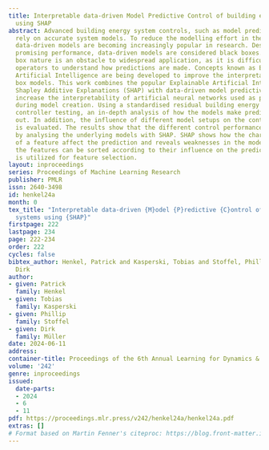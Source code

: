 ```yaml
---
title: Interpretable data-driven Model Predictive Control of building energy systems
  using SHAP
abstract: Advanced building energy system controls, such as model predictive control,
  rely on accurate system models. To reduce the modelling effort in the building sector,
  data-driven models are becoming increasingly popular in research. Despite their
  promising performance, data-driven models are considered black boxes. This black
  box nature is an obstacle to widespread application, as it is difficult for building
  operators to understand how predictions are made. Concepts known as Explainable
  Artificial Intelligence are being developed to improve the interpretability of black
  box models. This work combines the popular Explainable Artificial Intelligence method
  Shapley Additive Explanations (SHAP) with data-driven model predictive control to
  increase the interpretability of artificial neural networks used as process models
  during model creation. Using a standardised residual building energy system for
  controller testing, an in-depth analysis of how the models make predictions is carried
  out. In addition, the influence of different model setups on the control performance
  is evaluated. The results show that the different control performances can be justified
  by analysing the underlying models with SHAP. SHAP shows how the characteristics
  of a feature affect the prediction and reveals weaknesses in the model. In addition,
  the features can be sorted according to their influence on the prediction, which
  is utilized for feature selection.
layout: inproceedings
series: Proceedings of Machine Learning Research
publisher: PMLR
issn: 2640-3498
id: henkel24a
month: 0
tex_title: "Interpretable data-driven {M}odel {P}redictive {C}ontrol of building energy
  systems using {SHAP}"
firstpage: 222
lastpage: 234
page: 222-234
order: 222
cycles: false
bibtex_author: Henkel, Patrick and Kasperski, Tobias and Stoffel, Phillip and M\"{u}ller,
  Dirk
author:
- given: Patrick
  family: Henkel
- given: Tobias
  family: Kasperski
- given: Phillip
  family: Stoffel
- given: Dirk
  family: Müller
date: 2024-06-11
address:
container-title: Proceedings of the 6th Annual Learning for Dynamics & Control Conference
volume: '242'
genre: inproceedings
issued:
  date-parts:
  - 2024
  - 6
  - 11
pdf: https://proceedings.mlr.press/v242/henkel24a/henkel24a.pdf
extras: []
# Format based on Martin Fenner's citeproc: https://blog.front-matter.io/posts/citeproc-yaml-for-bibliographies/
---
```


